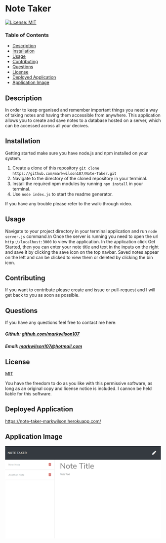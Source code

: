 # Note Taker

[![License: MIT](https://img.shields.io/badge/License-MIT-yellow.svg)](https://opensource.org/licenses/MIT)

### Table of Contents

- [Description](#description)
- [Installation](#installation)
- [Usage](#usage)
- [Contributing](#contributing)
- [Questions](#questions)
- [License](#license)
- [Deployed Application](#deployed-application)
- [Application Image](#application-image)

## Description

In order to keep organised and remember important things you need a way of taking notes and having them accessible from anywhere. This application allows you to create and save notes to a database hosted on a server, which can be accessed across all your decives. 

## Installation

Getting started make sure you have node.js and npm installed on your system.

1. Create a clone of this repository ``git clone https://github.com/markwilson107/Note-Taker.git``
2. Navigate to the directory of the cloned repository in your terminal.
3. Install the required npm modules by running ``npm install`` in your terminal.
4. Use ``node index.js`` to start the readme generator.

If you have any trouble please refer to the walk-through video.

## Usage

Navigate to your project directory in your terminal application and run ``node server.js`` command.\n Once the server is running you need to open the url ``http://localhost:3000`` to view the application. In the application click Get Started, then you can enter your note title and text in the inputs on the right and save it by clicking the save icon on the top navbar. Saved notes appear on the left and can be clicked to view them or deleted by clicking the bin icon.

## Contributing

If you want to contribute please create and issue or pull-request and I will get back to you as soon as possible.

## Questions

If you have any questions feel free to contact me here:

 ##### Github: [github.com/markwilson107](https://github.com/markwilson107)

 ##### Email: [markwilson107@hotmail.com](mailto:markwilson107@hotmail.com?subject=[GitHub])


## License

[MIT](https://opensource.org/licenses/MIT)

You have the freedom to do as you like with this permissive software, as long as an original copy and license notice is included. I cannon be held liable for this software.

## Deployed Application

https://note-taker-markwilson.herokuapp.com/

## Application Image

 ![Image of Application](https://github.com/markwilson107/Note-Taker/blob/main/images/deployed-application.png)